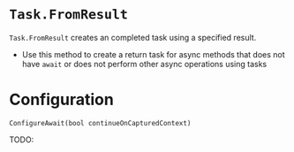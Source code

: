 # `Task.FromResult`

`Task.FromResult` creates an completed task using a specified result.

- Use this method to create a return task for async methods that does not have
  `await` or does not perform other async operations using tasks

# Configuration

`ConfigureAwait(bool continueOnCapturedContext)`

TODO:
